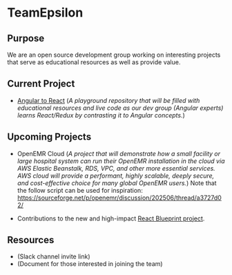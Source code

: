 # TeamEpsilon

## Purpose

We are an open source development group working on interesting projects that serve as educational resources as well as provide value.

## Current Project

- [Angular to React](https://github.com/GoTeamEpsilon/angular-to-react) (_A playground repository that will be filled with educational resources and live code as our dev group (Angular experts) learns React/Redux by contrasting it to Angular concepts._)

## Upcoming Projects

- OpenEMR Cloud (_A project that will demonstrate how a small facility or large hospital system can run their OpenEMR installation in the cloud via AWS Elastic Beanstalk, RDS, VPC, and other more essential services. AWS cloud will provide a performant, highly scalable, deeply secure, and cost-effective choice for many global OpenEMR users._) Note that the follow script can be used for inspiration: https://sourceforge.net/p/openemr/discussion/202506/thread/a3727d02/

- Contributions to the new and high-impact [React Blueprint project](https://github.com/GoTeamEpsilon/blueprint).

## Resources

- (Slack channel invite link)
- (Document for those interested in joining the team)
